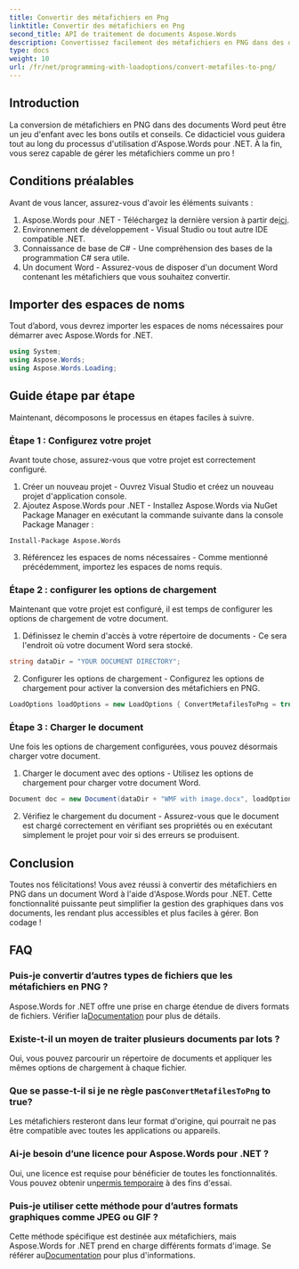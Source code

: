 ```yaml
---
title: Convertir des métafichiers en Png
linktitle: Convertir des métafichiers en Png
second_title: API de traitement de documents Aspose.Words
description: Convertissez facilement des métafichiers en PNG dans des documents Word à l'aide d'Aspose.Words pour .NET avec ce didacticiel étape par étape. Simplifiez la gestion de vos documents.
type: docs
weight: 10
url: /fr/net/programming-with-loadoptions/convert-metafiles-to-png/
---
```

## Introduction

La conversion de métafichiers en PNG dans des documents Word peut être un jeu d'enfant avec les bons outils et conseils. Ce didacticiel vous guidera tout au long du processus d'utilisation d'Aspose.Words pour .NET. À la fin, vous serez capable de gérer les métafichiers comme un pro !

## Conditions préalables

Avant de vous lancer, assurez-vous d'avoir les éléments suivants :

1.  Aspose.Words pour .NET - Téléchargez la dernière version à partir de[ici](https://releases.aspose.com/words/net/).
2. Environnement de développement - Visual Studio ou tout autre IDE compatible .NET.
3. Connaissance de base de C# - Une compréhension des bases de la programmation C# sera utile.
4. Un document Word - Assurez-vous de disposer d'un document Word contenant les métafichiers que vous souhaitez convertir.

## Importer des espaces de noms

Tout d’abord, vous devrez importer les espaces de noms nécessaires pour démarrer avec Aspose.Words for .NET.

```csharp
using System;
using Aspose.Words;
using Aspose.Words.Loading;
```

## Guide étape par étape

Maintenant, décomposons le processus en étapes faciles à suivre.

### Étape 1 : Configurez votre projet

Avant toute chose, assurez-vous que votre projet est correctement configuré.

1. Créer un nouveau projet - Ouvrez Visual Studio et créez un nouveau projet d'application console.
2. Ajoutez Aspose.Words pour .NET - Installez Aspose.Words via NuGet Package Manager en exécutant la commande suivante dans la console Package Manager :

```shell
Install-Package Aspose.Words
```

3. Référencez les espaces de noms nécessaires - Comme mentionné précédemment, importez les espaces de noms requis.

### Étape 2 : configurer les options de chargement

Maintenant que votre projet est configuré, il est temps de configurer les options de chargement de votre document.

1. Définissez le chemin d'accès à votre répertoire de documents - Ce sera l'endroit où votre document Word sera stocké.

```csharp
string dataDir = "YOUR DOCUMENT DIRECTORY";
```

2. Configurer les options de chargement - Configurez les options de chargement pour activer la conversion des métafichiers en PNG.

```csharp
LoadOptions loadOptions = new LoadOptions { ConvertMetafilesToPng = true };
```

### Étape 3 : Charger le document

Une fois les options de chargement configurées, vous pouvez désormais charger votre document.

1. Charger le document avec des options - Utilisez les options de chargement pour charger votre document Word.

```csharp
Document doc = new Document(dataDir + "WMF with image.docx", loadOptions);
```

2. Vérifiez le chargement du document - Assurez-vous que le document est chargé correctement en vérifiant ses propriétés ou en exécutant simplement le projet pour voir si des erreurs se produisent.

## Conclusion

Toutes nos félicitations! Vous avez réussi à convertir des métafichiers en PNG dans un document Word à l'aide d'Aspose.Words pour .NET. Cette fonctionnalité puissante peut simplifier la gestion des graphiques dans vos documents, les rendant plus accessibles et plus faciles à gérer. Bon codage !

## FAQ

### Puis-je convertir d’autres types de fichiers que les métafichiers en PNG ?
 Aspose.Words for .NET offre une prise en charge étendue de divers formats de fichiers. Vérifier la[Documentation](https://reference.aspose.com/words/net/) pour plus de détails.

### Existe-t-il un moyen de traiter plusieurs documents par lots ?
Oui, vous pouvez parcourir un répertoire de documents et appliquer les mêmes options de chargement à chaque fichier.

###  Que se passe-t-il si je ne règle pas`ConvertMetafilesToPng` to true?
Les métafichiers resteront dans leur format d'origine, qui pourrait ne pas être compatible avec toutes les applications ou appareils.

### Ai-je besoin d’une licence pour Aspose.Words pour .NET ?
 Oui, une licence est requise pour bénéficier de toutes les fonctionnalités. Vous pouvez obtenir un[permis temporaire](https://purchase.aspose.com/temporary-license/) à des fins d'essai.

### Puis-je utiliser cette méthode pour d’autres formats graphiques comme JPEG ou GIF ?
 Cette méthode spécifique est destinée aux métafichiers, mais Aspose.Words for .NET prend en charge différents formats d'image. Se référer au[Documentation](https://reference.aspose.com/words/net/) pour plus d'informations.
